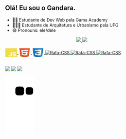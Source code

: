 ## Olá! Eu sou o Gandara.

- 🕺🏿 Estudante de Dev Web pela Gama Academy
- 🧑🏿‍🏫 Estudante de Arquitetura e Urbanismo pela UFG
- 😄 Pronouns: ele/dele

<div align="center">
  <a href="https://github.com/Gandara247">
  <img height="150em" src="https://github-readme-stats.vercel.app/api?username=gandara247&show_icons=true&theme=dark&include_all_commits=true&count_private=true"/>
  <img height="150em" src="https://github-readme-stats.vercel.app/api/top-langs/?username=gandara247&layout=compact&langs_count=7&theme=dark"/>
</div>

<div style="display: inline_block"><br>
  <img align="center" alt="Rafa-Js" height="30" width="40" src="https://raw.githubusercontent.com/devicons/devicon/master/icons/javascript/javascript-plain.svg">  
  <img align="center" alt="Rafa-HTML" height="30" width="40" src="https://raw.githubusercontent.com/devicons/devicon/master/icons/html5/html5-original.svg">
  <img align="center" alt="Rafa-CSS" height="30" width="40" src="https://raw.githubusercontent.com/devicons/devicon/master/icons/css3/css3-original.svg">
  <img align="center" alt="Rafa-CSS" height="30" width="40" src="https://cdn.jsdelivr.net/gh/devicons/devicon/icons/nodejs/nodejs-original.svg">
  <img align="center" alt="Rafa-CSS" height="30" width="40" src="https://cdn.jsdelivr.net/gh/devicons/devicon/icons/electron/electron-original.svg">
  <img align="center" alt="Rafa-CSS" height="30" width="40" src="https://cdn.jsdelivr.net/gh/devicons/devicon/icons/npm/npm-original-wordmark.svg">
  
  
  ##
  
  <div>  
  <a href = "mailto:gustavogandarasilva@gmail.com"><img src="https://img.shields.io/badge/-Gmail-%23333?style=for-the-badge&logo=gmail&logoColor=white" target="_blank"></a>
  <a href="https://www.linkedin.com/in/gandara-silva" target="_blank"><img src="https://img.shields.io/badge/-LinkedIn-%230077B5?style=for-the-badge&logo=linkedin&logoColor=white"></a> 
  <a href="https://wa.me/+5562985403905" target="_blank"><img src="https://img.shields.io/badge/WhatsApp-25D366?style=for-the-badge&logo=whatsapp&logoColor=white"</a>
 
  ![Snake animation](https://github.com/gandara247/gandara247/blob/output/github-contribution-grid-snake.svg)
 
</div>
